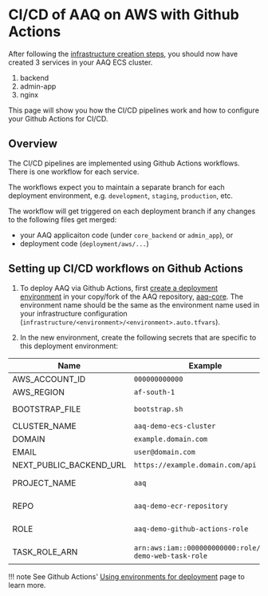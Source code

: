 # CI/CD of AAQ on AWS with Github Actions

After following the [infrastructure creation steps](infrastructure.md), you should now
have created 3 services in your AAQ ECS cluster.

1. backend
2. admin-app
3. nginx

This page will show you how the CI/CD pipelines work and how to configure your Github
Actions for CI/CD.

## Overview

The CI/CD pipelines are implemented using Github Actions workflows. There is one
workflow for each service.

The workflows expect you to maintain a separate branch for each deployment environment,
e.g. `development`, `staging`, `production`, etc.

The workflow will get triggered on
each deployment branch if any changes to the following files get merged:

- your AAQ applicaiton code (under `core_backend` or `admin_app`), or
- deployment code (`deployment/aws/...`)


## Setting up CI/CD workflows on Github Actions

1. To deploy AAQ via Github Actions, first [create a deployment
environment](https://docs.github.com/en/actions/deployment/targeting-different-environments/using-environments-for-deployment#creating-an-environment)
in your copy/fork of the
AAQ repository, [aaq-core](https://github.com/IDinsight/aaq-core). The environment name
should be the same as the environment name used in your infrastructure configuration
(`infrastructure/<environment>/<environment>.auto.tfvars`).


2. In the new environment, create the following secrets that are specific to this
deployment environment:

| Name              | Example                                      | Description                                                                 |
|-------------------|----------------------------------------------|-----------------------------------------------------------------------------|
| AWS_ACCOUNT_ID    | `000000000000`                                | AWS account ID                                                              |
| AWS_REGION        | `af-south-1`                                  | AWS region                                                                  |
| BOOTSTRAP_FILE    | `bootstrap.sh`                               | Name of the bootstrap file at `deployment/aws/core_backend/`                                             |
| CLUSTER_NAME      | `aaq-demo-ecs-cluster`                        | ECS cluster name                                                            |
| DOMAIN            | `example.domain.com`                        | Domain name                                                                 |
| EMAIL             | `user@domain.com`                           | Email address                                                               |
| NEXT_PUBLIC_BACKEND_URL | `https://example.domain.com/api`             | Backend URL for the application                                       |
| PROJECT_NAME      | `aaq`                                          | Project name from Terraform (`infrastructure/demo/demo.auto.tfvars`)        |
| REPO              | `aaq-demo-ecr-repository`                       | Name of the ECR repository created using Terraform                          |
| ROLE              | `aaq-demo-github-actions-role`                  | Name of the GitHub Actions role for this environment created using Terraform |
| TASK_ROLE_ARN     | `arn:aws:iam::000000000000:role/aaq-demo-web-task-role` | ARN of the ECS task role created using Terraform                            |


!!! note
    See Github Actions' [Using environments for
    deployment](https://docs.github.com/en/actions/deployment/targeting-different-environments/using-environments-for-deployment)
    page to learn more.

